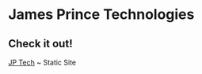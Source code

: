 # James Prince Technologies

## Check it out!

[JP Tech](https://jamesrprince.github.io/jptech/#) ~ Static Site
